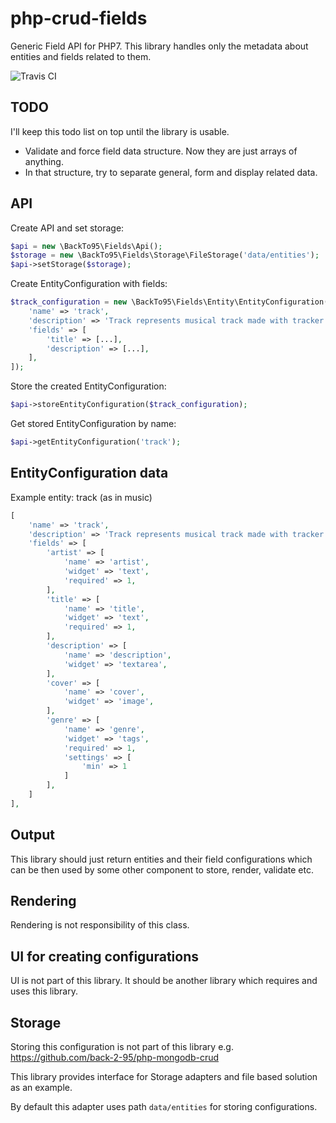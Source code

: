 # php-crud-fields
Generic Field API for PHP7.
This library handles only the metadata about entities and fields related to them.


![Travis CI](https://travis-ci.org/back-2-95/php-crud-fields.svg?branch=master)

## TODO

I'll keep this todo list on top until the library is usable.

- Validate and force field data structure. Now they are just arrays of anything.
- In that structure, try to separate general, form and display related data.

## API

Create API and set storage:
```PHP
$api = new \BackTo95\Fields\Api();
$storage = new \BackTo95\Fields\Storage\FileStorage('data/entities');
$api->setStorage($storage);
```
Create EntityConfiguration with fields:
```PHP
$track_configuration = new \BackTo95\Fields\Entity\EntityConfiguration([
    'name' => 'track',
    'description' => 'Track represents musical track made with tracker software',
    'fields' => [
        'title' => [...],
        'description' => [...],
    ],
]);
```
Store the created EntityConfiguration:
```PHP
$api->storeEntityConfiguration($track_configuration);
```
Get stored EntityConfiguration by name:
```PHP
$api->getEntityConfiguration('track');
```

## EntityConfiguration data

Example entity: track (as in music)

````PHP
[
    'name' => 'track',
    'description' => 'Track represents musical track made with tracker software',
    'fields' => [
        'artist' => [
            'name' => 'artist',
            'widget' => 'text',
            'required' => 1,
        ],
        'title' => [
            'name' => 'title',
            'widget' => 'text',
            'required' => 1,
        ],
        'description' => [
            'name' => 'description',
            'widget' => 'textarea',
        ],
        'cover' => [
            'name' => 'cover',
            'widget' => 'image',
        ],
        'genre' => [
            'name' => 'genre',
            'widget' => 'tags',
            'required' => 1,
            'settings' => [
                'min' => 1
            ]
        ],
    ]
],
````

## Output

This library should just return entities and their field configurations which can be then used by some other component to store, render, validate etc.

## Rendering ##

Rendering is not responsibility of this class.

## UI for creating configurations ##

UI is not part of this library. It should be another library which requires and uses this library.

## Storage ##

Storing this configuration is not part of this library e.g. https://github.com/back-2-95/php-mongodb-crud

This library provides interface for Storage adapters and file based solution as an example.

By default this adapter uses path `data/entities` for storing configurations.
